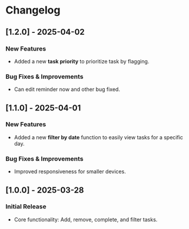 # Changelog

## [1.2.0] - 2025-04-02
### New Features
- Added a new **task priority** to prioritize task by flagging.

### Bug Fixes & Improvements
- Can edit reminder now and other bug fixed.

## [1.1.0] - 2025-04-01
### New Features
- Added a new **filter by date** function to easily view tasks for a specific day.

### Bug Fixes & Improvements
- Improved responsiveness for smaller devices.


## [1.0.0] - 2025-03-28
### Initial Release
- Core functionality: Add, remove, complete, and filter tasks.